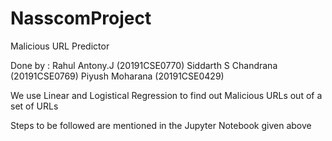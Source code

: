 # NasscomProject
Malicious URL Predictor

Done by :
Rahul Antony.J (20191CSE0770)
Siddarth S Chandrana (20191CSE0769)
Piyush Moharana (20191CSE0429)

We use Linear and Logistical Regression to find out Malicious URLs out of a set of URLs

Steps to be followed are mentioned in the Jupyter Notebook given above 
